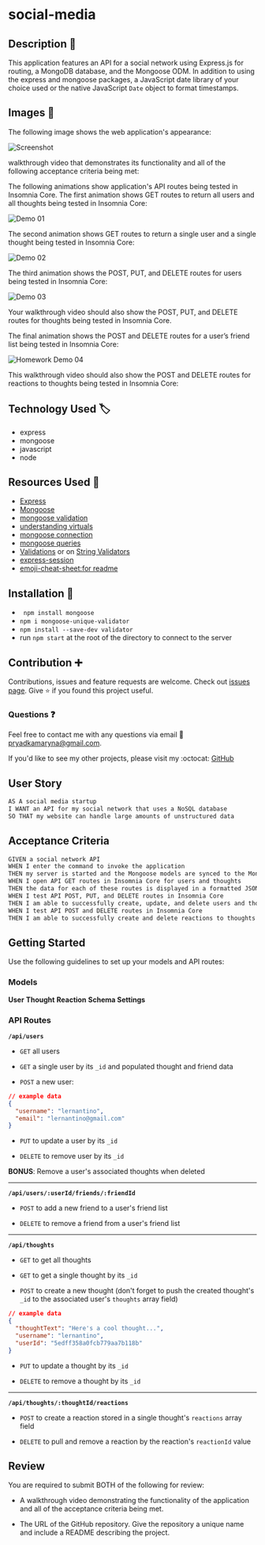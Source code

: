 # social-media

## Description :page_with_curl:

This application features an API for a social network using Express.js for routing, a MongoDB database, and the Mongoose ODM. In addition to using the express and  mongoose packages,  a JavaScript date library of your choice used or the native JavaScript `Date` object to format timestamps.

## Images :camera_flash:

The following image shows the web application's appearance:

![Screenshot](public/images/Screenshot.png)

 walkthrough video that demonstrates its functionality and all of the following acceptance criteria being met:

The following animations show application's API routes being tested in Insomnia Core.
The first animation shows GET routes to return all users and all thoughts being tested in Insomnia Core:

![Demo 01](./Assets/18-nosql-homework-demo-01.gif)

The second animation shows GET routes to return a single user and a single thought being tested in Insomnia Core:

![Demo 02](./Assets/18-nosql-homework-demo-02.gif)

The third animation shows the POST, PUT, and DELETE routes for users being tested in Insomnia Core:

![Demo 03](./Assets/18-nosql-homework-demo-03.gif)

Your walkthrough video should also show the POST, PUT, and DELETE routes for thoughts being tested in Insomnia Core.

The final animation shows the POST and DELETE routes for a user’s friend list being tested in Insomnia Core:

![Homework Demo 04](./Assets/18-nosql-homework-demo-04.gif)

This walkthrough video should also show the POST and DELETE routes for reactions to thoughts being tested in Insomnia Core:

## Technology Used :label: 

* express
* mongoose
* javascript
* node

## Resources Used :wrench: 

* [Express](https://www.npmjs.com/package/express)
* [Mongoose](https://www.npmjs.com/package/mongoose)
* [mongoose validation](https://mongoosejs.com/docs/validation.html)
* [understanding virtuals](https://futurestud.io/tutorials/understanding-virtuals-in-mongoose)
* [mongoose connection](https://mongoosejs.com/docs/connections.html#options)
* [mongoose queries](https://mongoosejs.com/docs/queries.html)
* [Validations](https://mongoosejs.com/docs/validation.html) or on [String Validators](https://mongoosejs.com/docs/schematypes.html#string-validators)
* [express-session](https://www.npmjs.com/package/express-session)
* [emoji-cheat-sheet:for readme](https://github.com/ikatyang/emoji-cheat-sheet)

## Installation :electric_plug:
* ` npm install mongoose`
* `npm i mongoose-unique-validator`
* `npm install --save-dev validator` 
* run `npm start` at the root of the directory to connect to the server

## Contribution :heavy_plus_sign: 

Contributions, issues and feature requests are welcome. 
Check out [issues page](https://github.com/MarynaPR/tech-blog/issues). 
Give :star: if you found this project useful. 

### Questions :question: 
Feel free to contact me with any questions via email :e-mail: pryadkamaryna@gmail.com. 
  
If you'd like to see my other projects, please visit my :octocat: 
[GitHub](https://github.com/MarynaPR?tab=repositories)


## User Story

```md
AS A social media startup
I WANT an API for my social network that uses a NoSQL database
SO THAT my website can handle large amounts of unstructured data
```


## Acceptance Criteria

```md
GIVEN a social network API
WHEN I enter the command to invoke the application
THEN my server is started and the Mongoose models are synced to the MongoDB database
WHEN I open API GET routes in Insomnia Core for users and thoughts
THEN the data for each of these routes is displayed in a formatted JSON
WHEN I test API POST, PUT, and DELETE routes in Insomnia Core
THEN I am able to successfully create, update, and delete users and thoughts in my database
WHEN I test API POST and DELETE routes in Insomnia Core
THEN I am able to successfully create and delete reactions to thoughts and add and remove friends to a user’s friend list
```

## Getting Started

Use the following guidelines to set up your models and API routes:

### Models

**User**
**Thought**
**Reaction**
**Schema Settings**
### API Routes

**`/api/users`**

* `GET` all users

* `GET` a single user by its `_id` and populated thought and friend data

* `POST` a new user:

```json
// example data
{
  "username": "lernantino",
  "email": "lernantino@gmail.com"
}
```

* `PUT` to update a user by its `_id`

* `DELETE` to remove user by its `_id`

**BONUS**: Remove a user's associated thoughts when deleted

---

**`/api/users/:userId/friends/:friendId`**

* `POST` to add a new friend to a user's friend list

* `DELETE` to remove a friend from a user's friend list

---

**`/api/thoughts`**

* `GET` to get all thoughts

* `GET` to get a single thought by its `_id`

* `POST` to create a new thought (don't forget to push the created thought's `_id` to the associated user's `thoughts` array field)

```json
// example data
{
  "thoughtText": "Here's a cool thought...",
  "username": "lernantino",
  "userId": "5edff358a0fcb779aa7b118b"
}
```

* `PUT` to update a thought by its `_id`

* `DELETE` to remove a thought by its `_id`

---

**`/api/thoughts/:thoughtId/reactions`**

* `POST` to create a reaction stored in a single thought's `reactions` array field

* `DELETE` to pull and remove a reaction by the reaction's `reactionId` value

## Review

You are required to submit BOTH of the following for review:

* A walkthrough video demonstrating the functionality of the application and all of the acceptance criteria being met.

* The URL of the GitHub repository. Give the repository a unique name and include a README describing the project.


